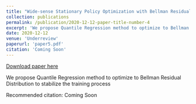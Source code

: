 ```yaml
---
title: "Wide-sense Stationary Policy Optimization with Bellman Residual on Video Games"
collection: publications
permalink: /publication/2020-12-12-paper-title-number-4
excerpt: 'We propose Quantile Regression method to optimize to Bellman Residual Distribution to stabilize the training process'
date: 2020-12-12
venue: 'Underreview'
paperurl: 'paper5.pdf'
citation: 'Coming Soon'
---
```


<a href='paper5.pdf'>Download paper here</a>

We propose Quantile Regression method to optimize to Bellman Residual Distribution to stabilize the training process

Recommended citation: Coming Soon